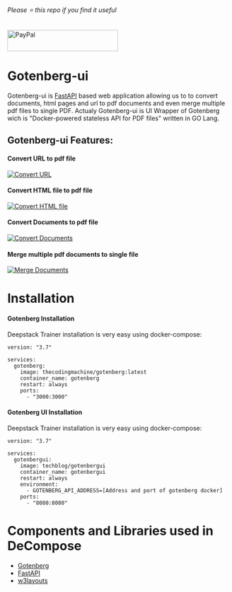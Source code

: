 *Please :star: this repo if you find it useful*

<p align="left"><br>
<a href="https://www.paypal.com/paypalme/techblogil?locale.x=he_IL" target="_blank"><img src="http://khrolenok.ru/support_paypal.png" alt="PayPal" width="250" height="48"></a>
</p>



# Gotenberg-ui
Gotenberg-ui is [FastAPI](https://fastapi.tiangolo.com/) based web application allowing us to to convert documents, html pages and url to pdf documents and even merge multiple pdf files to single PDF.
Actualy Gotenberg-ui is UI Wrapper of Gotenberg wich is "Docker-powered stateless API for PDF files" written in GO Lang.

## Gotenberg-ui Features:
####  Convert URL to pdf file
[![Convert URL](https://github.com/t0mer/gotenberg-ui/blob/main/screenshots/gotenberg%20-%20convert%20web%20page.png?raw=true "Convert URL")](https://github.com/t0mer/gotenberg-ui/blob/main/screenshots/gotenberg%20-%20convert%20web%20page.png?raw=true "Convert URL")

####  Convert HTML file to pdf file
[![Convert HTML file](https://github.com/t0mer/gotenberg-ui/blob/main/screenshots/gotenberg%20-%20convert%20html%20file.png?raw=true "Convert HTML file")](https://github.com/t0mer/gotenberg-ui/blob/main/screenshots/gotenberg%20-%20convert%20html%20file.png?raw=true "Convert HTML file")

####  Convert Documents to pdf file
[![Convert Documents](https://github.com/t0mer/gotenberg-ui/blob/main/screenshots/gotenberg%20-%20convert%20documents.png?raw=true "Convert Documents")](https://github.com/t0mer/gotenberg-ui/blob/main/screenshots/gotenberg%20-%20convert%20documents.png?raw=true "Documents")

####  Merge multiple pdf documents to single file
[![Merge Documents](https://github.com/t0mer/gotenberg-ui/blob/main/screenshots/gotenberg%20-%20merge%20pdf%20files.png?raw=true "Merge Documents")](https://github.com/t0mer/gotenberg-ui/blob/main/screenshots/gotenberg%20-%20merge%20pdf%20files.png?raw=true "Merge Documents")


# Installation

#### Gotenberg Installation
Deepstack Trainer installation is very easy using docker-compose:
```
version: "3.7"

services:
  gotenberg:
    image: thecodingmachine/gotenberg:latest
    container_name: gotenberg
    restart: always
    ports:
      - "3000:3000"
```
#### Gotenberg UI Installation
Deepstack Trainer installation is very easy using docker-compose:
```
version: "3.7"

services:
  gotenbergui:
    image: techblog/gotenbergui
    container_name: gotenbergui
    restart: always
    environment:
      - GOTENBERG_API_ADDRESS=[Address and port of gotenberg docker]
    ports:
      - "8080:8080"
```
# Components and Libraries used in DeCompose
* [Gotenberg](https://gotenberg.dev/docs/about)
* [FastAPI](https://fastapi.tiangolo.com/)
* [w3layouts](https://w3layouts.com/)

